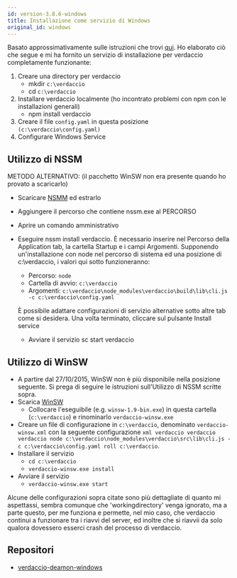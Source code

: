```yaml
---
id: version-3.8.6-windows
title: Installazione come servizio di Windows
original_id: windows
---
```


Basato approssimativamente sulle istruzioni che trovi [qui](http://asysadmin.tumblr.com/post/32941224574/running-nginx-on-windows-as-a-service). Ho elaborato ciò che segue e mi ha fornito un servizio di installazione per verdaccio completamente funzionante:

1. Creare una directory per verdaccio 
    * mkdir `c:\verdaccio`
    * cd `c:\verdaccio`
2. Installare verdaccio localmente (ho incontrato problemi con npm con le installazioni generali) 
    * npm install verdaccio
3. Creare il file `config.yaml` in questa posizione `(c:\verdaccio\config.yaml)`
4. Configurare Windows Service

## Utilizzo di NSSM

METODO ALTERNATIVO: (il pacchetto WinSW non era presente quando ho provato a scaricarlo)

* Scaricare [NSMM](https://www.nssm.cc/download/) ed estrarlo

* Aggiungere il percorso che contiene nssm.exe al PERCORSO

* Aprire un comando amministrativo

* Eseguire nssm install verdaccio. È necessario inserire nel Percorso della Application tab, la cartella Startup e i campi Argomenti. Supponendo un'installazione con node nel percorso di sistema ed una posizione di c:\verdaccio, i valori qui sotto funzioneranno:
    
    * Percorso: `node`
    * Cartella di avvio: `c:\verdaccio`
    * Argomenti: `c:\verdaccio\node_modules\verdaccio\build\lib\cli.js -c c:\verdaccio\config.yaml`
    
    È possibile adattare configurazioni di servizio alternative sotto altre tab come si desidera. Una volta terminato, cliccare sul pulsante Install service
    
    * Avviare il servizio sc start verdaccio

## Utilizzo di WinSW

* A partire dal 27/10/2015, WinSW non è più disponibile nella posizione seguente. Si prega di seguire le istruzioni sull'Utilizzo di NSSM scritte sopra.
* Scarica [WinSW](http://repo.jenkins-ci.org/releases/com/sun/winsw/winsw/) 
    * Collocare l'eseguibile (e.g. `winsw-1.9-bin.exe`) in questa cartella (`c:\verdaccio`) e rinominarlo `verdaccio-winsw.exe`
* Creare un file di configurazione in `c:\verdaccio`, denominato `verdaccio-winsw.xml` con la seguente configurazione `xml verdaccio verdaccio verdaccio node c:\verdaccio\node_modules\verdaccio\src\lib\cli.js -c c:\verdaccio\config.yaml roll c:\verdaccio`.
* Installare il servizio 
    * `cd c:\verdaccio`
    * `verdaccio-winsw.exe install`
* Avviare il servizio 
    * `verdaccio-winsw.exe start`

Alcune delle configurazioni sopra citate sono più dettagliate di quanto mi aspettassi, sembra comunque che 'workingdirectory' venga ignorato, ma a parte questo, per me funziona e permette, nel mio caso, che verdaccio continui a funzionare tra i riavvi del server, ed inoltre che si riavvii da solo qualora dovessero esserci crash del processo di verdaccio.

## Repositori

* [verdaccio-deamon-windows](https://github.com/davidenke/verdaccio-deamon-windows)